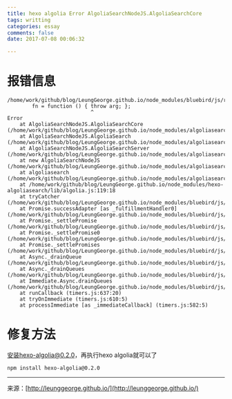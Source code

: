```yaml
---
title: hexo algolia Error AlgoliaSearchNodeJS.AlgoliaSearchCore
tags: writting
categories: essay
comments: false 
date: 2017-07-08 00:06:32  

---
```

# 报错信息

```
/home/work/github/blog/LeungGeorge.github.io/node_modules/bluebird/js/release/async.js:61
        fn = function () { throw arg; };
                           ^
Error
    at AlgoliaSearchNodeJS.AlgoliaSearchCore (/home/work/github/blog/LeungGeorge.github.io/node_modules/algoliasearch/src/AlgoliaSearchCore.js:51:11)
    at AlgoliaSearchNodeJS.AlgoliaSearch (/home/work/github/blog/LeungGeorge.github.io/node_modules/algoliasearch/src/AlgoliaSearch.js:11:21)
    at AlgoliaSearchNodeJS.AlgoliaSearchServer (/home/work/github/blog/LeungGeorge.github.io/node_modules/algoliasearch/src/server/builds/AlgoliaSearchServer.js:17:17)
    at new AlgoliaSearchNodeJS (/home/work/github/blog/LeungGeorge.github.io/node_modules/algoliasearch/src/server/builds/node.js:79:23)
    at algoliasearch (/home/work/github/blog/LeungGeorge.github.io/node_modules/algoliasearch/src/server/builds/node.js:68:10)
    at /home/work/github/blog/LeungGeorge.github.io/node_modules/hexo-algoliasearch/lib/algolia.js:119:18
    at tryCatcher (/home/work/github/blog/LeungGeorge.github.io/node_modules/bluebird/js/release/util.js:16:23)
    at Promise.successAdapter [as _fulfillmentHandler0] (/home/work/github/blog/LeungGeorge.github.io/node_modules/bluebird/js/release/nodeify.js:22:30)
    at Promise._settlePromise (/home/work/github/blog/LeungGeorge.github.io/node_modules/bluebird/js/release/promise.js:566:21)
    at Promise._settlePromise0 (/home/work/github/blog/LeungGeorge.github.io/node_modules/bluebird/js/release/promise.js:614:10)
    at Promise._settlePromises (/home/work/github/blog/LeungGeorge.github.io/node_modules/bluebird/js/release/promise.js:693:18)
    at Async._drainQueue (/home/work/github/blog/LeungGeorge.github.io/node_modules/bluebird/js/release/async.js:133:16)
    at Async._drainQueues (/home/work/github/blog/LeungGeorge.github.io/node_modules/bluebird/js/release/async.js:143:10)
    at Immediate.Async.drainQueues (/home/work/github/blog/LeungGeorge.github.io/node_modules/bluebird/js/release/async.js:17:14)
    at runCallback (timers.js:637:20)
    at tryOnImmediate (timers.js:610:5)
    at processImmediate [as _immediateCallback] (timers.js:582:5)
```



# 修复方法
安装hexo-algolia@0.2.0，再执行hexo algolia就可以了

```
npm install hexo-algolia@0.2.0
```





---
<link rel="stylesheet" href="http://yandex.st/highlightjs/6.1/styles/default.min.css">
<script src="http://yandex.st/highlightjs/6.1/highlight.min.js"></script>
<script>
hljs.tabReplace = ' ';
hljs.initHighlightingOnLoad();
</script>


来源：[http://leunggeorge.github.io/](http://leunggeorge.github.io/)  